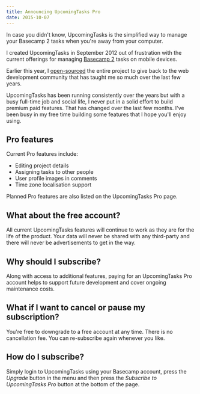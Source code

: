 ```yaml
---
title: Announcing UpcomingTasks Pro
date: 2015-10-07
---
```


In case you didn't know, UpcomingTasks is the simplified way to manage your Basecamp 2 tasks when you're away from your computer.

I created UpcomingTasks in September 2012 out of frustration with the current offerings for managing [Basecamp 2](https://basecamp.com/) tasks on mobile devices.

Earlier this year, I [open-sourced](https://github.com/brendanmurty/upcomingtasks) the entire project to give back to the web development community that has taught me so much over the last few years.

UpcomingTasks has been running consistently over the years but with a busy full-time job and social life, I never put in a solid effort to build premium paid features. That has changed over the last few months. I've been busy in my free time building some features that I hope you'll enjoy using.

## Pro features

Current Pro features include:

- Editing project details
- Assigning tasks to other people
- User profile images in comments
- Time zone localisation support

Planned Pro features are also listed on the UpcomingTasks Pro page.

## What about the free account?

All current UpcomingTasks features will continue to work as they are for the life of the product. Your data will never be shared with any third-party and there will never be advertisements to get in the way.

## Why should I subscribe?

Along with access to additional features, paying for an UpcomingTasks Pro account helps to support future development and cover ongoing maintenance costs.

## What if I want to cancel or pause my subscription?

You're free to downgrade to a free account at any time. There is no cancellation fee. You can re-subscribe again whenever you like.

## How do I subscribe?

Simply login to UpcomingTasks using your Basecamp account, press the *Upgrade* button in the menu and then press the *Subscribe to UpcomingTasks Pro* button at the bottom of the page.
